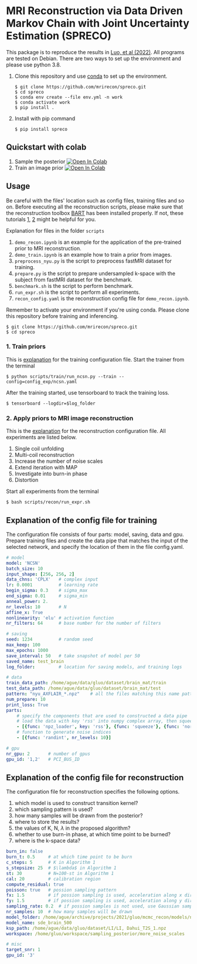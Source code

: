 # MRI Reconstruction via Data Driven Markov Chain with Joint Uncertainty Estimation (SPRECO)

This package is to reproduce the results in [Luo, et al (2022)](http://arxiv.org/abs/2202.01479). All programs are tested on Debian. There are two ways to set up the environment and please use python 3.8.

1. Clone this repository and use [conda](https://www.anaconda.com/products/individual) to set up the environment.

   ```shell
   $ git clone https://github.com/mrirecon/spreco.git
   $ cd spreco
   $ conda env create --file env.yml -n work
   $ conda activate work
   $ pip install .
   ```

2. Install with pip command
   ```shell
   $ pip install spreco
   ```

## Quickstart with colab

1. Sample the posterior [![Open In Colab](https://colab.research.google.com/assets/colab-badge.svg)](https://colab.research.google.com/github/xuyuluo/spreco/blob/main/scripts/demo_recon.ipynb)
2. Train an image prior [![Open In Colab](https://colab.research.google.com/assets/colab-badge.svg)](https://colab.research.google.com/github/xuyuluo/spreco/blob/main/scripts/demo_train.ipynb)

## Usage
Be careful with the files' location such as config files, training files and so on.
Before executing all the reconstruction scripts, please make sure that the reconstruction toolbox [BART](https://mrirecon.github.io/bart/) has been installed properly. If not, these tutorials [1](https://github.com/mrirecon/bart-workshop/blob/master/ismrm2021/bart_on_colab/colab_gpu_tutorial.ipynb), [2](https://github.com/mrirecon/bart-workshop/blob/master/doc/quick-install.md) might be helpful for you.

Explanation for files in the folder `scripts`
1. `demo_recon.ipynb` is an example for the application of the pre-trained prior to MRI reconstruction.
1. `demo_train.ipynb` is an example how to train a prior from images.
1. `preprocess_nyu.py` is the script to preprocess fastMRI dataset for training.
1. `prepare.py` is the script to prepare undersampled k-space with the subject from fastMRI dataset for the benchmark.
1. `benchmark.sh` is the script to perform benchmark.
1. `run_expr.sh` is the script to perform all experiments.
1. `recon_config.yaml` is the reconstruction config file for `demo_recon.ipynb`.

Remember to activate your environment if you're using conda. Please clone this repository before training and inferencing.

```shell
$ git clone https://github.com/mrirecon/spreco.git
$ cd spreco
```

### 1. Train priors

This is [explanation](#explanation-of-the-config-file-for-training) for the training configuration file. Start the trainer from the terminal

   ```shell
   $ python scripts/train/run_ncsn.py --train --config=config_exp/ncsn.yaml
   ```

After the training started, use tensorboard to track the training loss.

   ```shell
   $ tensorboard --logdir=$log_folder
   ```

### 2. Apply priors to MRI image reconstruction

This is the [explanation](#explanation-of-the-config-file-for-reconstruction) for the reconstruction configuration file. All experiments are listed below.

   1. Single coil unfolding
   2. Multi-coil reconstruction
   3. Increase the number of noise scales
   4. Extend iteration with MAP
   5. Investigate into burn-in phase
   6. Distortion</p>

Start all experiments from the terminal
```shell
$ bash scripts/recon/run_expr.sh
```

## Explanation of the config file for training

The configuration file consists of four parts: model, saving, data and gpu.
Prepare training files and create the data pipe that matches the input of the selected network, and specify the location of them in the file config.yaml.

```yaml
# model
model: 'NCSN'
batch_size: 10
input_shape: [256, 256, 2]
data_chns: 'CPLX'   # complex input 
lr: 0.0001          # learning rate
begin_sigma: 0.3    # sigma_max
end_sigma: 0.01     # sigma_min
anneal_power: 2.
nr_levels: 10       # N
affine_x: True
nonlinearity: 'elu' # activation function
nr_filters: 64      # base number for the number of filters

# saving
seed: 1234          # random seed
max_keep: 100
max_epochs: 1000
save_interval: 50   # take snapshot of model per 50
saved_name: test_brain
log_folder:         # location for saving models, and training logs

# data
train_data_path: /home/ague/data/gluo/dataset/brain_mat/train
test_data_path: /home/ague/data/gluo/dataset/brain_mat/test
pattern: "nyu_AXFLAIR_*.npz"    # all the files matching this name pattern will be loaded for training or testing.
num_prepare: 10
print_loss: True
parts: 
    # specify the components that are used to constructed a data pipe
    # load the data with key 'rss' into numpy complex array, then squeeze the array, then normalize it with its maximum magnitude, then represent the complex image (width,height,1) with the float array (width,height,2), then crop the float array into the specified shape
    - [{func: 'npz_loader', key: 'rss'}, {func: 'squeeze'}, {func: 'normalize_with_max'}, {func: 'slice_image', shape: [256, 256, 2]}] 
    # function to generate noise indices
    - [{func: 'randint', nr_levels: 10}]

# gpu
nr_gpu: 2       # number of gpus
gpu_id: '1,2'   # PCI_BUS_ID
```

## Explanation of the config file for reconstruction

The configuration file for reconstruction specifies the following options.

1. which model is used to construct transition kernel?
2. which sampling pattern is used?
3. how many samples will be drawn from the posterior?
4. where to store the results?
5. the values of K, N, $\lambda$ in the proposed algorithm?
6. whether to use burn-in phase, at which time point to be burned?
7. where is the k-space data?

```yaml
burn_in: false
burn_t: 0.5     # at which time point to be burn
c_steps: 5      # K in Algorithm 1
s_stepsize: 25  # $\lambda$ in Algorithm 1
st: 30          # N=100-st in Algorithm 1
cal: 20         # calibration region
compute_residual: true
poisson: true   # possion sampling pattern
fx: 1.5         # if possion sampling is used, acceleration along x direction
fy: 1.5         # if possion sampling is used, acceleration along y direction
sampling_rate: 0.2  # if possion samples is not used, use Gaussian sampling pattern instead
nr_samples: 10  # how many samples will be drawn
model_folder: /home/ague/archive/projects/2021/gluo/mcmc_recon/models/net2/20211007-232921
model_name: sde_brain_500
ksp_path: /home/ague/data/gluo/dataset/LI/LI, Dahui_T2S_1.npz
workspace: /home/gluo/workspace/sampling_posterior/more_noise_scales

# misc
target_snr: 1
gpu_id: '3'
```

